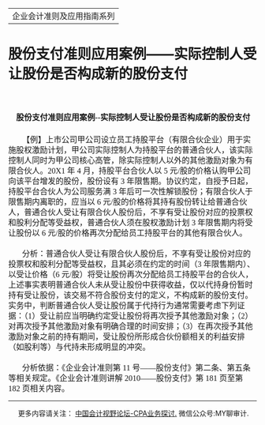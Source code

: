 ﻿<!DOCTYPE HTML PUBLIC "-//W3C//DTD HTML 4.0 Transitional//EN">
<HTML xmlns:o = "urn:schemas-microsoft-com:office:office"><HEAD><TITLE>股份支付准则应用案例——实际控制人受让股份是否构成新的股份支付</TITLE>
<META content="text/html; charset=gb2312" http-equiv=Content-Type>
<META name=GENERATOR content="MSHTML 11.00.10570.1001"><LINK rel=stylesheet 
href="_template.css"></HEAD>
<BODY>
<DIV id=nsbanner>
<DIV id=bannerrow1>
<TABLE class=bannerparthead>
  <TBODY>
  <TR id=hdr>
    <TD class=runninghead noWrap>企业会计准则及应用指南系列</TD></TR></TBODY></TABLE></DIV>
<DIV id=titlerow>
<H1 class=dtH1>股份支付准则应用案例——实际控制人受让股份是否构成新的股份支付</H1></DIV></DIV>
<DIV id=nstext><BR>
<H1 
style="MARGIN: 17pt 0cm 16.5pt; LINE-HEIGHT: 150%; TEXT-INDENT: 12.05pt; mso-char-indent-count: 1.0"><A 
name=_Toc72425622><SPAN 
style="FONT-SIZE: 12pt; FONT-FAMILY: 宋体; LINE-HEIGHT: 150%; mso-ascii-font-family: Calibri; mso-ascii-theme-font: minor-latin; mso-fareast-theme-font: minor-fareast; mso-hansi-font-family: Calibri; mso-hansi-theme-font: minor-latin; mso-bidi-font-family: 黑体">股份支付准则应用案例</SPAN></A><SPAN 
style="mso-bookmark: _Toc72425622"><SPAN lang=EN-US 
style="FONT-SIZE: 12pt; LINE-HEIGHT: 150%; mso-bidi-font-family: 黑体"><FONT 
face=Calibri>--</FONT></SPAN></SPAN><SPAN 
style="mso-bookmark: _Toc72425622"><SPAN 
style="FONT-SIZE: 12pt; FONT-FAMILY: 宋体; LINE-HEIGHT: 150%; mso-ascii-font-family: Calibri; mso-ascii-theme-font: minor-latin; mso-fareast-theme-font: minor-fareast; mso-hansi-font-family: Calibri; mso-hansi-theme-font: minor-latin; mso-bidi-font-family: 黑体">实际控制人受让股份是否构成新的股份支付</SPAN></SPAN><SPAN 
style="mso-bookmark: _Toc72425622"></SPAN><SPAN lang=EN-US 
style="FONT-SIZE: 12pt; LINE-HEIGHT: 150%; mso-bidi-font-family: 黑体"><o:p></o:p></SPAN></H1>
<P class=MsoNormal 
style="MARGIN: 0cm 0cm 0pt; LINE-HEIGHT: 150%; TEXT-INDENT: 21pt; mso-char-indent-count: 2.0"><SPAN 
style="FONT-FAMILY: 宋体; mso-ascii-theme-font: major-fareast; mso-fareast-theme-font: major-fareast; mso-hansi-theme-font: major-fareast"><FONT 
size=3>【例】上市公司甲公司设立员工持股平台（有限合伙企业）用于实施股权激励计划，甲公司实际控制人为持股平台的普通合伙人，该实际控制人同时为甲公司核心高管，除实际控制人以外的其他激励对象为有限合伙人。<SPAN 
lang=EN-US>20X1 </SPAN>年<SPAN lang=EN-US> 4 </SPAN>月，持股平台合伙人以<SPAN lang=EN-US> 5 
</SPAN>元<SPAN lang=EN-US>/</SPAN>股的价格认购甲公司向该平台增发的股份，股份设有<SPAN lang=EN-US> 3 
</SPAN>年限售期。协议约定，自授予日起，持股平台合伙人为公司服务满<SPAN lang=EN-US> 3 
</SPAN>年后可一次性解锁股份；有限合伙人于限售期内离职的，应当以<SPAN lang=EN-US> 6 </SPAN>元<SPAN 
lang=EN-US>/</SPAN>股的价格将其持有股份转让给普通合伙人，普通合伙人受让有限合伙人股份后，不享有受让股份对应的投票权和股利分配等受益权，普通合伙人须在股权激励计划<SPAN 
lang=EN-US> 3 </SPAN>年限售期内将受让股份以<SPAN lang=EN-US> 6 </SPAN>元<SPAN 
lang=EN-US>/</SPAN>股的价格再次分配给员工持股平台的其他有限合伙人。<SPAN 
lang=EN-US><o:p></o:p></SPAN></FONT></SPAN></P>
<P class=MsoNormal 
style="MARGIN: 0cm 0cm 0pt; LINE-HEIGHT: 150%; TEXT-INDENT: 21pt; mso-char-indent-count: 2.0"><SPAN 
lang=EN-US 
style="FONT-FAMILY: 宋体; mso-ascii-theme-font: major-fareast; mso-fareast-theme-font: major-fareast; mso-hansi-theme-font: major-fareast"><o:p><FONT 
size=3>&nbsp;</FONT></o:p></SPAN></P>
<P class=MsoNormal 
style="MARGIN: 0cm 0cm 0pt; LINE-HEIGHT: 150%; TEXT-INDENT: 21pt; mso-char-indent-count: 2.0"><SPAN 
style="FONT-FAMILY: 宋体; mso-ascii-theme-font: major-fareast; mso-fareast-theme-font: major-fareast; mso-hansi-theme-font: major-fareast"><FONT 
size=3>分析：普通合伙人受让有限合伙人股份后，不享有受让股份对应的投票权和股利分配等受益权，且其必须在约定的时间（<SPAN lang=EN-US>3 
</SPAN>年限售期内）、以受让价格（<SPAN lang=EN-US>6 </SPAN>元<SPAN 
lang=EN-US>/</SPAN>股）将受让股份再次分配给员工持股平台的合伙人，上述事实表明普通合伙人未从受让股份中获得收益，仅以代持身份暂时持有受让股份，该交易不符合股份支付的定义，不构成新的股份支付。实务中，判断普通合伙人受让股份属于代持行为通常需要考虑下列证据：（<SPAN 
lang=EN-US>1</SPAN>）受让前应当明确约定受让股份将再次授予其他激励对象；（<SPAN 
lang=EN-US>2</SPAN>）对再次授予其他激励对象有明确合理的时间安排；（<SPAN 
lang=EN-US>3</SPAN>）在再次授予其他激励对象之前的持有期间，受让股份所形成合伙份额相关的利益安排（如股利等）与代持未形成明显的冲突。<SPAN 
lang=EN-US><o:p></o:p></SPAN></FONT></SPAN></P>
<P class=MsoNormal 
style="MARGIN: 0cm 0cm 0pt; LINE-HEIGHT: 150%; TEXT-INDENT: 21pt; mso-char-indent-count: 2.0"><SPAN 
lang=EN-US 
style="FONT-FAMILY: 宋体; mso-ascii-theme-font: major-fareast; mso-fareast-theme-font: major-fareast; mso-hansi-theme-font: major-fareast"><o:p><FONT 
size=3>&nbsp;</FONT></o:p></SPAN></P>
<P class=MsoNormal 
style="MARGIN: 0cm 0cm 0pt; LINE-HEIGHT: 150%; TEXT-INDENT: 21pt; mso-char-indent-count: 2.0"><SPAN 
style="FONT-FAMILY: 宋体; mso-ascii-theme-font: major-fareast; mso-fareast-theme-font: major-fareast; mso-hansi-theme-font: major-fareast"><FONT 
size=3>分析依据：《企业会计准则第<SPAN lang=EN-US> 11 
</SPAN>号——股份支付》第二条、第五条等相关规定。《企业会计准则讲解<SPAN lang=EN-US> 2010</SPAN>——股份支付》第<SPAN 
lang=EN-US> 181 </SPAN>页至第<SPAN lang=EN-US> 182 </SPAN>页相关内容。</FONT><SPAN 
lang=EN-US><o:p></o:p></SPAN></SPAN></P>
<P>
<HR>

<P></P></DIV>
<DIV class=footer>
<P>&nbsp;&nbsp;&nbsp;&nbsp;&nbsp;更多内容请关注： <A 
href="https://bbs.esnai.com/thread-5354530-1-3.html" 
target=_blank>中国会计视野论坛-CPA业务探讨.</A> 微信公众号:MY聊审计.</P></DIV></BODY></HTML>
